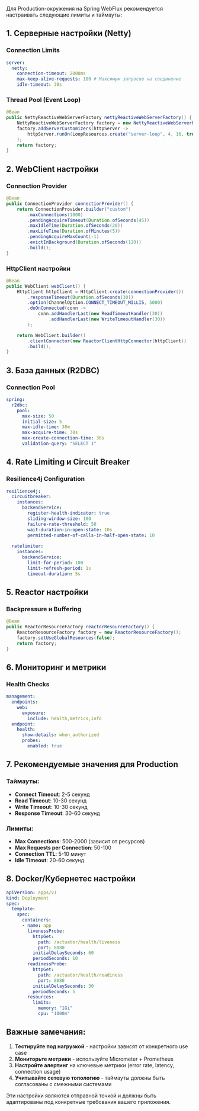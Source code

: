 Для Production-окружения на Spring WebFlux рекомендуется настраивать следующие лимиты и таймауты:

## 1. Серверные настройки (Netty)

### Connection Limits
```yaml
server:
  netty:
    connection-timeout: 2000ms
    max-keep-alive-requests: 100 # Максимум запросов на соединение
    idle-timeout: 30s
```

### Thread Pool (Event Loop)
```java
@Bean
public NettyReactiveWebServerFactory nettyReactiveWebServerFactory() {
    NettyReactiveWebServerFactory factory = new NettyReactiveWebServerFactory();
    factory.addServerCustomizers(httpServer -> 
        httpServer.runOn(LoopResources.create("server-loop", 4, 16, true))
    );
    return factory;
}
```

## 2. WebClient настройки

### Connection Provider
```java
@Bean
public ConnectionProvider connectionProvider() {
    return ConnectionProvider.builder("custom")
        .maxConnections(1000)
        .pendingAcquireTimeout(Duration.ofSeconds(45))
        .maxIdleTime(Duration.ofSeconds(20))
        .maxLifeTime(Duration.ofMinutes(5))
        .pendingAcquireMaxCount(-1)
        .evictInBackground(Duration.ofSeconds(120))
        .build();
}
```

### HttpClient настройки
```java
@Bean
public WebClient webClient() {
    HttpClient httpClient = HttpClient.create(connectionProvider())
        .responseTimeout(Duration.ofSeconds(30))
        .option(ChannelOption.CONNECT_TIMEOUT_MILLIS, 5000)
        .doOnConnected(conn -> 
            conn.addHandlerLast(new ReadTimeoutHandler(30))
                .addHandlerLast(new WriteTimeoutHandler(30))
        );

    return WebClient.builder()
        .clientConnector(new ReactorClientHttpConnector(httpClient))
        .build();
}
```

## 3. База данных (R2DBC)

### Connection Pool
```yaml
spring:
  r2dbc:
    pool:
      max-size: 50
      initial-size: 5
      max-idle-time: 30m
      max-acquire-time: 30s
      max-create-connection-time: 30s
      validation-query: "SELECT 1"
```

## 4. Rate Limiting и Circuit Breaker

### Resilience4j Configuration
```yaml
resilience4j:
  circuitbreaker:
    instances:
      backendService:
        register-health-indicator: true
        sliding-window-size: 100
        failure-rate-threshold: 50
        wait-duration-in-open-state: 10s
        permitted-number-of-calls-in-half-open-state: 10
        
  ratelimiter:
    instances:
      backendService:
        limit-for-period: 100
        limit-refresh-period: 1s
        timeout-duration: 5s
```

## 5. Reactor настройки

### Backpressure и Buffering
```java
@Bean
public ReactorResourceFactory reactorResourceFactory() {
    ReactorResourceFactory factory = new ReactorResourceFactory();
    factory.setUseGlobalResources(false);
    return factory;
}
```

## 6. Мониторинг и метрики

### Health Checks
```yaml
management:
  endpoints:
    web:
      exposure:
        include: health,metrics,info
  endpoint:
    health:
      show-details: when_authorized
      probes:
        enabled: true
```

## 7. Рекомендуемые значения для Production

### Таймауты:
- **Connect Timeout**: 2-5 секунд
- **Read Timeout**: 10-30 секунд
- **Write Timeout**: 10-30 секунд
- **Response Timeout**: 30-60 секунд

### Лимиты:
- **Max Connections**: 500-2000 (зависит от ресурсов)
- **Max Requests per Connection**: 50-100
- **Connection TTL**: 5-10 минут
- **Idle Timeout**: 20-60 секунд

## 8. Docker/Кубернетес настройки

```yaml
apiVersion: apps/v1
kind: Deployment
spec:
  template:
    spec:
      containers:
      - name: app
        livenessProbe:
          httpGet:
            path: /actuator/health/liveness
            port: 8080
          initialDelaySeconds: 60
          periodSeconds: 10
        readinessProbe:
          httpGet:
            path: /actuator/health/readiness
            port: 8080
          initialDelaySeconds: 30
          periodSeconds: 5
        resources:
          limits:
            memory: "1Gi"
            cpu: "1000m"
```

## Важные замечания:

1. **Тестируйте под нагрузкой** - настройки зависят от конкретного use case
2. **Мониторьте метрики** - используйте Micrometer + Prometheus
3. **Настройте алертинг** на ключевые метрики (error rate, latency, connection usage)
4. **Учитывайте сетевую топологию** - таймауты должны быть согласованы с смежными системами

Эти настройки являются отправной точкой и должны быть адаптированы под конкретные требования вашего приложения.